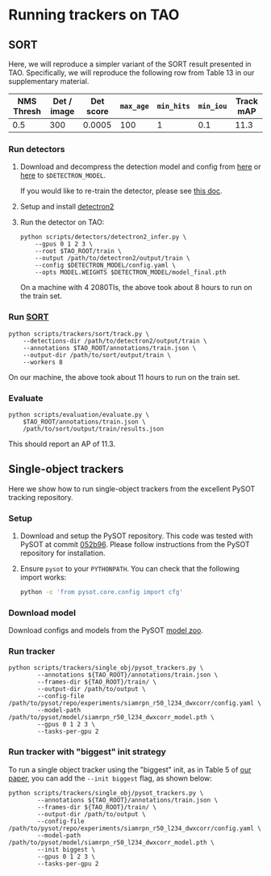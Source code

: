# Running trackers on TAO

## SORT

Here, we will reproduce a simpler variant of the SORT result presented in TAO.
Specifically, we will reproduce the following row from Table 13 in our
supplementary material.

| NMS Thresh | Det / image | Det score | `max_age` | `min_hits` | `min_iou` | Track mAP |
| ---------- | ----------- | --------- | --------- | ---------- | --------- | --------- |
| 0.5 | 300 | 0.0005 | 100 | 1 | 0.1 | 11.3 |

### Run detectors

1. Download and decompress the detection model and config from [here](https://drive.google.com/file/d/13BdXSQDqK0t-LrF2CrwJtT9lFc48u83H/view?usp=sharing) or [here](https://cdn3.vision.in.tum.de/~tao/baselines/detector-r101-fpn-1x-lvis-coco.zip) to
   `$DETECTRON_MODEL`.

    If you would like to re-train the detector, please see [this doc](./detector_train.md).

1. Setup and install
   [detectron2](https://github.com/facebookresearch/detectron2)
1. Run the detector on TAO:

    ```
    python scripts/detectors/detectron2_infer.py \
        --gpus 0 1 2 3 \
        --root $TAO_ROOT/train \
        --output /path/to/detectron2/output/train \
        --config $DETECTRON_MODEL/config.yaml \
        --opts MODEL.WEIGHTS $DETECTRON_MODEL/model_final.pth
    ```

    On a machine with 4 2080TIs, the above took about 8 hours to run on the
    train set.

### Run [SORT](https://github.com/abewley/sort)

```
python scripts/trackers/sort/track.py \
    --detections-dir /path/to/detectron2/output/train \
    --annotations $TAO_ROOT/annotations/train.json \
    --output-dir /path/to/sort/output/train \
    --workers 8
```

On our machine, the above took about 11 hours to run on the train set.

### Evaluate

```
python scripts/evaluation/evaluate.py \
    $TAO_ROOT/annotations/train.json \
    /path/to/sort/output/train/results.json
```

This should report an AP of 11.3.

## Single-object trackers

Here we show how to run single-object trackers from the excellent PySOT tracking
repository.

### Setup

1. Download and setup the PySOT repository. This code was tested with PySOT at
    commit
    [052b96](https://github.com/STVIR/pysot/tree/052b9678a7ed336752f74dc6af31cc00eb004551).
    Please follow instructions from the PySOT repository for installation.
2. Ensure `pysot` to your `PYTHONPATH`. You can check that the following import
   works:

    ```bash
    python -c 'from pysot.core.config import cfg'
    ```

### Download model

Download configs and models from the PySOT [model
zoo](https://github.com/STVIR/pysot/blob/052b9678a7ed336752f74dc6af31cc00eb004551/MODEL_ZOO.md).

### Run tracker

```
python scripts/trackers/single_obj/pysot_trackers.py \
        --annotations ${TAO_ROOT}/annotations/train.json \
        --frames-dir ${TAO_ROOT}/train/ \
        --output-dir /path/to/output \
        --config-file /path/to/pysot/repo/experiments/siamrpn_r50_l234_dwxcorr/config.yaml \
        --model-path /path/to/pysot/model/siamrpn_r50_l234_dwxcorr_model.pth \
        --gpus 0 1 2 3 \
        --tasks-per-gpu 2
```

### Run tracker with "biggest" init strategy

To run a single object tracker using the "biggest" init, as in Table 5 of [our
paper](https://arxiv.org/pdf/2005.10356.pdf), you can add the `--init biggest`
flag, as shown below:

```
python scripts/trackers/single_obj/pysot_trackers.py \
        --annotations ${TAO_ROOT}/annotations/train.json \
        --frames-dir ${TAO_ROOT}/train/ \
        --output-dir /path/to/output \
        --config-file /path/to/pysot/repo/experiments/siamrpn_r50_l234_dwxcorr/config.yaml \
        --model-path /path/to/pysot/model/siamrpn_r50_l234_dwxcorr_model.pth \
        --init biggest \
        --gpus 0 1 2 3 \
        --tasks-per-gpu 2
```

